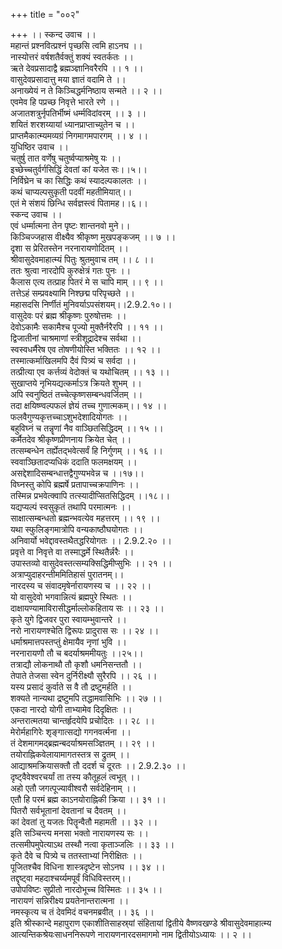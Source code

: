 +++
title = "००२"

+++
।। स्कन्द उवाच ।।  
महान्तं प्रश्नवित्प्रश्नं पृच्छसि त्वमि हाऽनघ ।।  
नास्योत्तरं वर्षशतैर्वक्तुं शक्यं स्वतर्कतः ।।  
ऋते देवप्रसादाद्वै ब्रह्मञ्ज्ञानिवरैरपि ।। १ ।।  
वासुदेवप्रसादात्तु मया ज्ञातं वदामि ते ।।  
अनाख्येयं न ते किञ्चिद्धर्मनिष्ठाय सन्मते ।। २ ।।  
एवमेव हि पप्रच्छ निवृत्ते भारते रणे ।।  
अजातशत्रुर्नृपतिर्भीष्मं धर्म्मविदांवरम् ।। ३ ।।  
शयितं शरशय्यायां ध्यानप्राप्ताच्युतेन च ।।  
प्राप्तमैकात्म्यमव्यग्रं निगमागमपारगम् ।। ४ ।।  
युधिष्ठिर उवाच ।।  
चतुर्षु तात वर्णेषु चतुर्ष्वप्याश्रमेषु यः ।।  
इच्छेच्चतुर्वर्गसिद्धिं देवतां कां यजेत सः।।५।।  
निर्विघ्रेन च का सिद्धिः कथं स्यादल्पकालतः ।।  
कथं चाप्यल्पसुकृती पदवीं महतीमियात्।।  
एतं मे संशयं छिन्धि सर्वज्ञस्त्वं पितामह।।६।।  
स्कन्द उवाच ।।  
एवं धर्म्मात्मना तेन पृष्टः शान्तनवो मुने।।  
किञ्चिज्जहास वीक्ष्यैव श्रीकृष्ण मुखपङ्कजम् ।। ७ ।।  
दृशा स प्रेरितस्तेन नरनारायणोदितम् ।।  
श्रीवासुदेवमाहात्म्यं पितुः श्रुतमुवाच तम् ।। ८ ।।  
ततः श्रुत्वा नारदोपि कुरुक्षेत्रं गतः पुनः ।।  
कैलास एत्य तत्प्राह पितरं मे स चापि माम् ।। ९ ।।  
तत्तेऽहं सम्प्रवक्ष्यामि निश्छद्म परिपृच्छते ।।  
महासदसि निर्णीतं मुनिवर्याऽपसंशयम्।।2.9.2.१०।।  
वासुदेवः परं ब्रह्म श्रीकृष्णः पुरुषोत्तमः ।।  
देवोऽकामैः सकामैश्च पूज्यो मुक्तैर्नरैरपि ।। ११ ।।  
द्विजातीनां चाश्रमाणां स्त्रीशूद्रादेश्च सर्वथा ।।  
स्वस्वधर्मैरेष एव तोषणीयोस्ति भक्तितः ।। १२ ।।  
तस्मात्कर्माखिलमपि दैवं पित्र्यं च सर्वदा ।।  
तत्प्रीत्या एव कर्त्तव्यं वेदोक्तं च यथोचितम् ।। १३ ।।  
सुखाप्तये नृभियद्यत्कर्माऽत्र क्रियते शुभम् ।।  
अपि स्वनुष्ठितं तच्चेत्कृष्णसम्बन्धवर्जितम् ।।  
तदा क्षयिष्ण्वल्पफलं ज्ञेयं तच्च गुणात्मकम्।। १४ ।।  
फलवैगुण्यकृत्तच्चाऽशुभदेशादियोगतः ।।  
बहुविघ्नं च तन्नॄणां नैव वाञ्छितसिद्धिदम् ।। १५ ।।  
कर्मैतदेव श्रीकृष्णप्रीणनाय क्रियेत चेत् ।।  
तत्सम्बन्धेन तर्ह्येतद्भवेत्सर्वं हि निर्गुणम् ।। १६ ।।  
स्ववाञ्छितादप्यधिकं ददाति फलमक्षयम् ।।  
असद्देशादिसम्बन्धात्तद्वैगुण्यभवेन्न च ।।१७।।  
विघ्नस्तु कोपि ब्रह्मर्षे प्रतापाच्चक्रपाणिनः ।।  
तस्मिन्न प्रभवेत्क्वापि तत्स्यादीप्सितसिद्धिदम् ।।१८।।  
यद्यप्यल्पं स्वसुकृतं तथापि परमात्मनः ।।  
साक्षात्सम्बन्धतो ब्रह्मन्भवत्येव महत्तरम् ।। १९ ।।  
यथा स्फुलिङ्गमात्रोपि वन्यकाष्ठौघयोगतः ।।  
अनिवार्यो भवेद्दावस्तथैतद्धरियोगतः ।। 2.9.2.२० ।।  
प्रवृत्ते वा निवृत्ते वा तस्माद्धर्मे स्थितैर्न्नरैः ।।  
उपास्तव्यो वासुदेवस्तत्सम्यक्सिद्धिमीप्सुभिः ।। २१ ।।  
अत्राप्युदाहरन्तीममितिहासं पुरातनम्।।  
नारदस्य च संवादमृषेर्नारायणस्य च ।। २२ ।।  
यो वासुदेवो भगवान्नित्यं ब्रह्मपुरे स्थितः ।।  
दाक्षायण्यामाविरासीद्धर्माल्लोकहिताय सः ।। २३ ।।  
कृते युगे द्विजवर पुरा स्वायम्भुवान्तरे ।।  
नरो नारायणश्चेति द्विरूपः प्रादुरास सः ।। २४ ।।  
धर्माश्रमात्तपस्तप्तुं क्षेमायैव नृणां भुवि ।।  
नरनारायणौ तौ च बदर्याश्रममीयतुः ।।२५।।  
तत्राद्यौ लोकनाथौ तौ कृशौ धमनिसन्ततौ ।।  
तेपाते तेजसा स्वेन दुर्निरीक्ष्यौ सुरैरपि ।। २६ ।।  
यस्य प्रसादं कुर्वाते स वै तौ द्रष्टुमर्हति ।।  
शक्यते नान्यथा द्रष्टुमपि तद्धामवासिभिः ।। २७ ।।  
एकदा नारदो योगी ताभ्यामेव दिदृक्षितः ।।  
अन्तरात्मतया चान्तर्हृदयेपि प्रचोदितः ।। २८ ।।  
मेरोर्महागिरेः शृङ्गात्सद्यो गगनवर्त्मना ।।  
तं देशमागमद्ब्रह्मन्बदर्याश्रमसञ्ज्ञितम् ।। २९ ।।  
तयोराह्निकवेलायामागतस्तत्र स द्रुतम् ।।  
आद्याश्रमक्रियासक्तौ तौ ददर्श च दूरतः ।। 2.9.2.३० ।।  
दृष्ट्वैवेश्वरचर्यां ता तस्य कौतूहलं त्वभूत् ।।  
अहो एतौ जगत्पूज्यावीश्वरौ सर्वदेहिनाम् ।।  
एतौ हि परमं ब्रह्म काऽनयोराह्निकी क्रिया ।। ३१ ।।  
पितरौ सर्वभूतानां देवतानां च दैवतम् ।।  
कां देवतां तु यजतः पितॄन्वैतौ महामती ।। ३२ ।।  
इति सञ्चिन्त्य मनसा भक्तो नारायणस्य सः ।।  
तत्समीपमुपेत्याऽथ तस्थौ नत्वा कृताञ्जलिः ।। ३३ ।।  
कृते दैवे च पित्र्ये च ततस्ताभ्यां निरीक्षितः ।।  
पूजितश्चैव विधिना शास्त्रदृष्टेन सोऽनघ ।। ३४ ।।  
तद्दृष्ट्वा महदाश्चर्य्यमपूर्वं विधिविस्तरम्।।  
उपोपविष्टः सुप्रीतो नारदोभूच्च विस्मितः ।। ३५ ।।  
नारायणं सन्निरीक्ष्य प्रयतेनान्तरात्मना ।।  
नमस्कृत्य च तं देवमिदं वचनमब्रवीत् ।। ३६ ।।  
इति श्रीस्कान्दे महापुराण एकाशीतिसाहस्र्यां संहितायां द्वितीये वैष्णवखण्डे श्रीवासुदेवमाहात्म्य आत्यन्तिकश्रेयःसाधननिरूपणे नारायणनारदसमागमो नाम द्वितीयोऽध्यायः ।। २ ।।